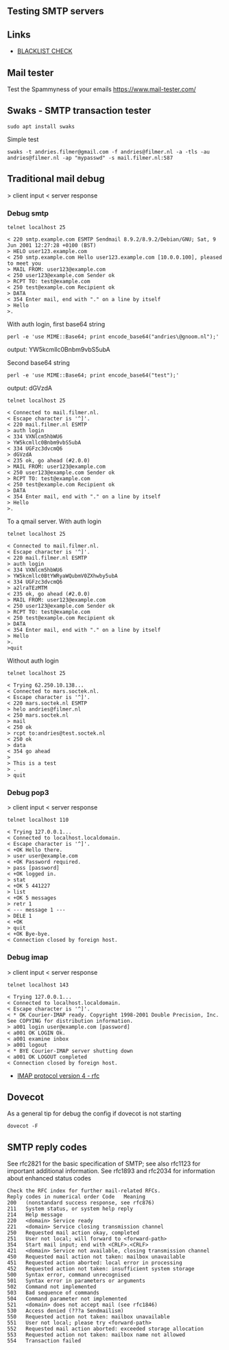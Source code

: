 ## Testing SMTP servers

## Links

* [BLACKLIST CHECK](https://mxtoolbox.com/blacklists.aspx)

## Mail tester

Test the Spammyness of your emails <https://www.mail-tester.com/>

## Swaks - SMTP transaction tester

    sudo apt install swaks

Simple test

    swaks -t andries.filmer@gmail.com -f andries@filmer.nl -a -tls -au andries@filmer.nl -ap "mypasswd" -s mail.filmer.nl:587


## Traditional mail debug
\> client input
< server response

### Debug smtp

    telnet localhost 25

    < 220 smtp.example.com ESMTP Sendmail 8.9.2/8.9.2/Debian/GNU; Sat, 9 Jun 2001 12:27:28 +0100 (BST)
    > HELO user123.example.com
    < 250 smtp.example.com Hello user123.example.com [10.0.0.100], pleased to meet you
    > MAIL FROM: user123@example.com
    < 250 user123@example.com Sender ok
    > RCPT TO: test@example.com
    < 250 test@example.com Recipient ok
    > DATA
    < 354 Enter mail, end with "." on a line by itself
    > Hello
    >.

With auth login, first base64 string

    perl -e 'use MIME::Base64; print encode_base64("andries\@gnoom.nl");'

output: YW5kcmllc0Bnbm9vbS5ubA

Second base64 string

    perl -e 'use MIME::Base64; print encode_base64("test");'

output: dGVzdA

    telnet localhost 25

    < Connected to mail.filmer.nl.
    < Escape character is '^]'.
    < 220 mail.filmer.nl ESMTP
    > auth login
    < 334 VXNlcm5hbWU6
    > YW5kcmllc0Bnbm9vbS5ubA
    < 334 UGFzc3dvcmQ6
    > dGVzdA
    < 235 ok, go ahead (#2.0.0)
    > MAIL FROM: user123@example.com
    < 250 user123@example.com Sender ok
    > RCPT TO: test@example.com
    < 250 test@example.com Recipient ok
    > DATA
    < 354 Enter mail, end with "." on a line by itself
    > Hello
    >.

To a qmail server. With auth login

    telnet localhost 25

    < Connected to mail.filmer.nl.
    < Escape character is '^]'.
    < 220 mail.filmer.nl ESMTP
    > auth login
    < 334 VXNlcm5hbWU6
    > YW5kcmllc0BtYWRyaWQubmV0ZXhwby5ubA
    < 334 UGFzc3dvcmQ6
    > a2lraTEzMTM
    < 235 ok, go ahead (#2.0.0)
    > MAIL FROM: user123@example.com
    < 250 user123@example.com Sender ok
    > RCPT TO: test@example.com
    < 250 test@example.com Recipient ok
    > DATA
    < 354 Enter mail, end with "." on a line by itself
    > Hello
    >.
    >quit


Without auth login

    telnet localhost 25

    < Trying 62.250.10.138...
    < Connected to mars.soctek.nl.
    < Escape character is '^]'.
    < 220 mars.soctek.nl ESMTP
    > helo andries@filmer.nl
    < 250 mars.soctek.nl
    > mail
    < 250 ok
    > rcpt to:andries@test.soctek.nl
    < 250 ok
    > data
    < 354 go ahead
    >
    > This is a test
    > .
    > quit

### Debug pop3
\> client input
< server response

    telnet localhost 110

    < Trying 127.0.0.1...
    < Connected to localhost.localdomain.
    < Escape character is '^]'.
    < +OK Hello there.
    > user user@example.com
    < +OK Password required.
    > pass [password]
    < +OK logged in.
    > stat
    < +OK 5 441227
    > list
    < +OK 5 messages
    > retr 1
    < --- message 1 ---
    > DELE 1
    < +OK
    > quit
    < +OK Bye-bye.
    < Connection closed by foreign host.


### Debug imap
\> client input
< server response

    telnet localhost 143

    < Trying 127.0.0.1...
    < Connected to localhost.localdomain.
    < Escape character is '^]'.
    < * OK Courier-IMAP ready. Copyright 1998-2001 Double Precision, Inc. See COPYING for distribution information.
    > a001 login user@example.com [password]
    < a001 OK LOGIN Ok.
    < a001 examine inbox
    > a001 logout
    < * BYE Courier-IMAP server shutting down
    < a001 OK LOGOUT completed
    < Connection closed by foreign host.

* [IMAP protocol version 4 - rfc](https://tools.ietf.org/html/rfc1730)

## Dovecot

As a general tip for debug the config if dovecot is not starting

    dovecot -F


##  SMTP reply codes

See rfc2821 for the basic specification of SMTP; see also rfc1123 for important additional information.
See rfc1893 and rfc2034 for information about enhanced status codes

    Check the RFC index for further mail-related RFCs.
    Reply codes in numerical order Code   Meaning
    200   (nonstandard success response, see rfc876)
    211   System status, or system help reply
    214   Help message
    220   <domain> Service ready
    221   <domain> Service closing transmission channel
    250   Requested mail action okay, completed
    251   User not local; will forward to <forward-path>
    354   Start mail input; end with <CRLF>.<CRLF>
    421   <domain> Service not available, closing transmission channel
    450   Requested mail action not taken: mailbox unavailable
    451   Requested action aborted: local error in processing
    452   Requested action not taken: insufficient system storage
    500   Syntax error, command unrecognised
    501   Syntax error in parameters or arguments
    502   Command not implemented
    503   Bad sequence of commands
    504   Command parameter not implemented
    521   <domain> does not accept mail (see rfc1846)
    530   Access denied (???a Sendmailism)
    550   Requested action not taken: mailbox unavailable
    551   User not local; please try <forward-path>
    552   Requested mail action aborted: exceeded storage allocation
    553   Requested action not taken: mailbox name not allowed
    554   Transaction failed



